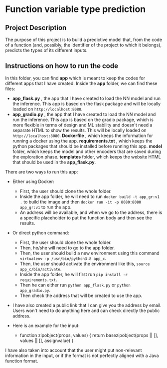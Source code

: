 # Function variable type prediction

## Project Description

The purpose of this project is to build a predictive model that, from the code of a function (and, possibly, the identifier of the project to which it belongs), predicts the types of its different inputs.

## Instructions on how to run the code

In this folder, you can find **app** which is meant to keep the codes for different apps that I have created.
Inside the **app** folder, we can find these files:

- **app_flask.py** , the app that I have created to load the NN model and run the inference. This app is based on the flask package and will be locally loaded on `http://localhost:8080`.
- **app_gradio.py** , the app that I have created to load the NN model and run the inference. This app is based on the gradio package, which is more flexible in terms of design and ML stability and doesn't need a separate HTML to show the results. This will be locally loaded on `http://localhost:8080`.
**Dockerfile** , which keeps the information for running a docker using the app.
**requirements.txt** , which keeps the python packages that should be installed before running this app.
**model** folder, which keeps the model and other encoders that are saved during the exploration phase.
**templates** folder, which keeps the website HTML that should be used in the **app_flask.py**.



There are two ways to run this app:

- Either using Docker:
	- First, the user should clone the whole folder.
	- Inside the app folder, he will need to run `docker build -t app_gr:v1 .` to build the image and then `docker run -it -p 8080:8080 app_gr:v1` to run the app.
	- An address will be available, and when we go to the address, there is a specific placeholder to put the function body and then see the results.

- Or direct python command: 
	- First, the user should clone the whole folder.
	- Then, he/she will need to go to the app folder.
	- Then, the user should build a new environment using this command `virtualenv -p /usr/bin/python3.8 app_c`.
	- Then, the user should activate the environment like this, `source app_c/bin/activate`.
	- Inside the app folder, he will first run `pip install -r requirements.txt`.
	- Then he can either run `python app_flask.py` or `python app_gradio.py`.
	- Then check the address that will be created to use the app.

- I have also created a public link that I can give you the address by email. Users won't need to do anything here and can check directly the public address.

- Here is an example for the input:
	- function zipobject(props, values) { return basezipobject(props || [], values || [], assignvalue) }

I have also taken into account that the user might put non-relevant information in the input, or if the format is not perfectly aligned with a Java function format.





